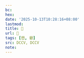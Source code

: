 ```yaml
---
bc:
hex:
date: '2025-10-13T10:28:16+08:00'
lastmod:
title: 􃄵
url: 􃄵
tags: [嶨, 礐]
src: DCCV, DCCV
note:
---
```

